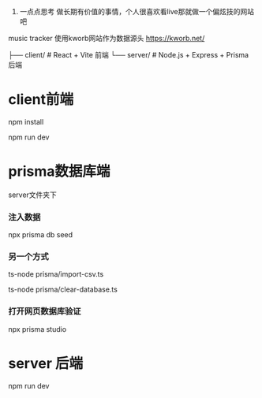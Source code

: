 
1. 一点点思考 做长期有价值的事情，个人很喜欢看live那就做一个偏炫技的网站吧

music tracker
使用kworb网站作为数据源头 https://kworb.net/



├── client/      # React + Vite 前端
└── server/      # Node.js + Express + Prisma 后端


# client前端
npm install  

npm run dev


# prisma数据库端
server文件夹下
### 注入数据
npx prisma db seed 

### 另一个方式
ts-node prisma/import-csv.ts 

ts-node prisma/clear-database.ts

### 打开网页数据库验证
npx prisma studio

# server 后端
npm run dev
